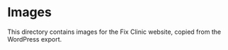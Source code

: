 # Images

This directory contains images for the Fix Clinic website, copied from the WordPress export.
